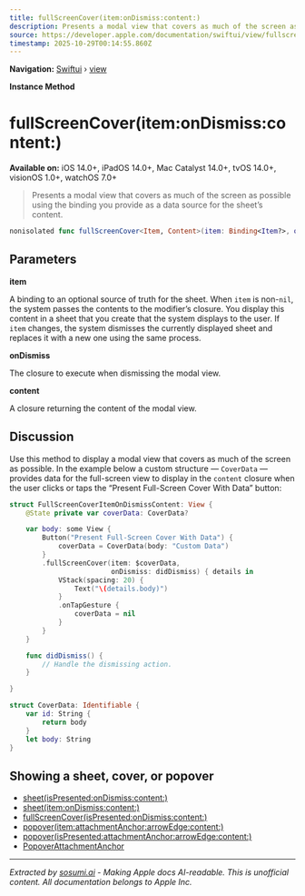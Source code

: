 ```yaml
---
title: fullScreenCover(item:onDismiss:content:)
description: Presents a modal view that covers as much of the screen as possible using the binding you provide as a data source for the sheet’s content.
source: https://developer.apple.com/documentation/swiftui/view/fullscreencover(item:ondismiss:content:)
timestamp: 2025-10-29T00:14:55.860Z
---
```


**Navigation:** [Swiftui](/documentation/swiftui) › [view](/documentation/swiftui/view)

**Instance Method**

# fullScreenCover(item:onDismiss:content:)

**Available on:** iOS 14.0+, iPadOS 14.0+, Mac Catalyst 14.0+, tvOS 14.0+, visionOS 1.0+, watchOS 7.0+

> Presents a modal view that covers as much of the screen as possible using the binding you provide as a data source for the sheet’s content.

```swift
nonisolated func fullScreenCover<Item, Content>(item: Binding<Item?>, onDismiss: (() -> Void)? = nil, @ViewBuilder content: @escaping (Item) -> Content) -> some View where Item : Identifiable, Content : View
```

## Parameters

**item**

A binding to an optional source of truth for the sheet. When `item` is non-`nil`, the system passes the contents to the modifier’s closure. You display this content in a sheet that you create that the system displays to the user. If `item` changes, the system dismisses the currently displayed sheet and replaces it with a new one using the same process.



**onDismiss**

The closure to execute when dismissing the modal view.



**content**

A closure returning the content of the modal view.



## Discussion

Use this method to display a modal view that covers as much of the screen as possible. In the example below a custom structure — `CoverData` — provides data for the full-screen view to display in the `content` closure when the user clicks or taps the “Present Full-Screen Cover With Data” button:

```swift
struct FullScreenCoverItemOnDismissContent: View {
    @State private var coverData: CoverData?

    var body: some View {
        Button("Present Full-Screen Cover With Data") {
            coverData = CoverData(body: "Custom Data")
        }
        .fullScreenCover(item: $coverData,
                         onDismiss: didDismiss) { details in
            VStack(spacing: 20) {
                Text("\(details.body)")
            }
            .onTapGesture {
                coverData = nil
            }
        }
    }

    func didDismiss() {
        // Handle the dismissing action.
    }

}

struct CoverData: Identifiable {
    var id: String {
        return body
    }
    let body: String
}
```



## Showing a sheet, cover, or popover

- [sheet(isPresented:onDismiss:content:)](/documentation/swiftui/view/sheet(ispresented:ondismiss:content:))
- [sheet(item:onDismiss:content:)](/documentation/swiftui/view/sheet(item:ondismiss:content:))
- [fullScreenCover(isPresented:onDismiss:content:)](/documentation/swiftui/view/fullscreencover(ispresented:ondismiss:content:))
- [popover(item:attachmentAnchor:arrowEdge:content:)](/documentation/swiftui/view/popover(item:attachmentanchor:arrowedge:content:))
- [popover(isPresented:attachmentAnchor:arrowEdge:content:)](/documentation/swiftui/view/popover(ispresented:attachmentanchor:arrowedge:content:))
- [PopoverAttachmentAnchor](/documentation/swiftui/popoverattachmentanchor)

---

*Extracted by [sosumi.ai](https://sosumi.ai) - Making Apple docs AI-readable.*
*This is unofficial content. All documentation belongs to Apple Inc.*
